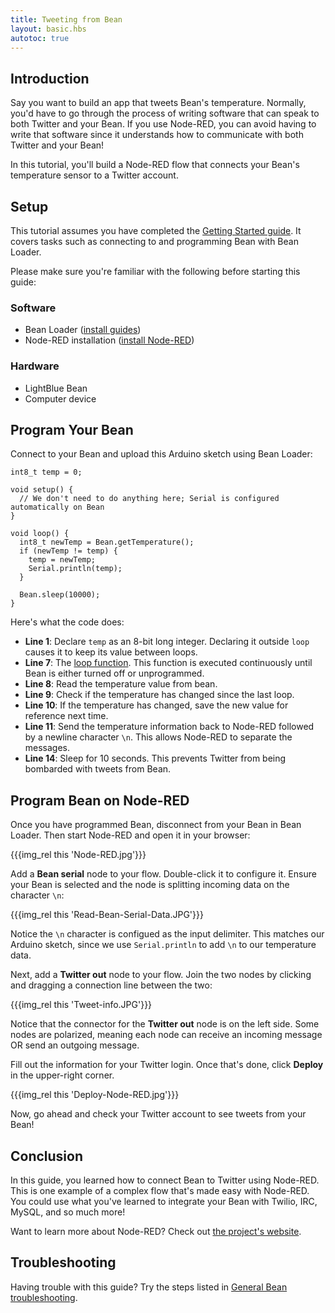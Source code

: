 ```yaml
---
title: Tweeting from Bean
layout: basic.hbs
autotoc: true
---
```


## Introduction

Say you want to build an app that tweets Bean's temperature. Normally, you'd have to go through the process of writing software that can speak to both Twitter and your Bean. If you use Node-RED, you can avoid having to write that software since it understands how to communicate with both Twitter and your Bean!

In this tutorial, you'll build a Node-RED flow that connects your Bean's temperature sensor to a Twitter account.

## Setup

This tutorial assumes you have completed the [Getting Started guide](#). It covers tasks such as connecting to and programming Bean with Bean Loader.

Please make sure you're familiar with the following before starting this guide:

### Software

* Bean Loader ([install guides](#))
* Node-RED installation ([install Node-RED](#))

### Hardware

* LightBlue Bean
* Computer device

## Program Your Bean

Connect to your Bean and upload this Arduino sketch using Bean Loader:

```
int8_t temp = 0;

void setup() {
  // We don't need to do anything here; Serial is configured automatically on Bean
}

void loop() {
  int8_t newTemp = Bean.getTemperature();
  if (newTemp != temp) {
    temp = newTemp;
    Serial.println(temp);
  }

  Bean.sleep(10000);
} 

```
Here's what the code does:

* **Line 1**: Declare `temp` as an 8-bit long integer. Declaring it outside `loop` causes it to keep its value between loops.
* **Line 7**: The [loop function](https://www.arduino.cc/en/Reference/Loop). This function is executed continuously until Bean is either turned off or unprogrammed.
* **Line 8**: Read the temperature value from bean.
* **Line 9**: Check if the temperature has changed since the last loop.
* **Line 10**: If the temperature has changed, save the new value for reference next time.
* **Line 11**: Send the temperature information back to Node-RED followed by a newline character `\n`. This allows Node-RED to separate the messages.
* **Line 14**: Sleep for 10 seconds. This prevents Twitter from being bombarded with tweets from Bean.

## Program Bean on Node-RED

Once you have programmed Bean, disconnect from your Bean in Bean Loader. Then start Node-RED and open it in your browser:

{{{img_rel this 'Node-RED.jpg'}}}

Add a **Bean serial** node to your flow. Double-click it to configure it. Ensure your Bean is selected and the node is splitting incoming data on the character `\n`:

{{{img_rel this 'Read-Bean-Serial-Data.JPG'}}}

Notice the `\n` character is configued as the input delimiter. This matches our Arduino sketch, since we use `Serial.println` to add `\n` to our temperature data.

Next, add a **Twitter out** node to your flow. Join the two nodes by clicking and dragging a connection line between the two:

{{{img_rel this 'Tweet-info.JPG'}}}

Notice that the connector for the **Twitter out** node is on the left side. Some nodes are polarized, meaning each node can receive an incoming message OR send an outgoing message.

Fill out the information for your Twitter login. Once that's done, click **Deploy** in the upper-right corner. 

{{{img_rel this 'Deploy-Node-RED.jpg'}}}

Now, go ahead and check your Twitter account to see tweets from your Bean!

## Conclusion

In this guide, you learned how to connect Bean to Twitter using Node-RED. This is one example of a complex flow that's made easy with Node-RED. You could use what you've learned to integrate your Bean with Twilio, IRC, MySQL, and so much more!

Want to learn more about Node-RED? Check out [the project's website](http://nodered.org/).

## Troubleshooting

Having trouble with this guide? Try the steps listed in [General Bean troubleshooting](#).

